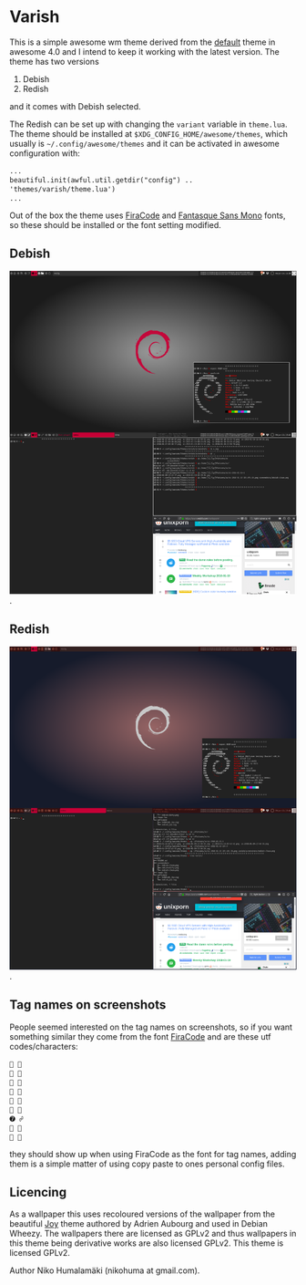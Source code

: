 # Varish #

This is a simple awesome wm theme derived from the
[default](https://github.com/awesomeWM/awesome/blob/v4.0/themes/default/theme.lua)
theme in awesome 4.0 and I intend to keep it working with the latest version.
The theme has two versions

1. Debish
2. Redish

and it comes with Debish selected.

The Redish can be set up with changing the `variant` variable in `theme.lua`.
The theme should be installed at `$XDG_CONFIG_HOME/awesome/themes`, which
usually is `~/.config/awesome/themes` and it can be activated in awesome
configuration with:

```
...
beautiful.init(awful.util.getdir("config") .. 'themes/varish/theme.lua')
...
```

Out of the box the theme uses [FiraCode](https://github.com/tonsky/FiraCode)
and [Fantasque Sans Mono](https://github.com/belluzj/fantasque-sans) fonts, so
these should be installed or the font setting modified.

## Debish ##

![Debish](screenshots/debish.png "Debish clean and busy.").

## Redish ##

![Redish](screenshots/redish.png "Redish clean and busy.").

## Tag names on screenshots ##

People seemed interested on the tag names on screenshots, so if you want
something similar they come from the font
[FiraCode](https://github.com/tonsky/FiraCode) and are these
utf codes/characters:

```
➊ 
➋ 
➌ 
➍ 
➎ 
➏ 
➐ ☍
➑ 
➒ 
```

they should show up when using FiraCode as the font for tag names, adding them
is a simple matter of using copy paste to ones personal config files.

## Licencing ##

As a wallpaper this uses recoloured versions of the wallpaper from the beautiful
[Joy](https://wiki.debian.org/DebianArt/Themes/Joy) theme authored by Adrien
Aubourg and used in Debian Wheezy. The wallpapers there are licensed as GPLv2
and thus wallpapers in this theme being derivative works are also licensed
GPLv2. This theme is licensed GPLv2.

Author Niko Humalamäki (nikohuma at gmail.com).

